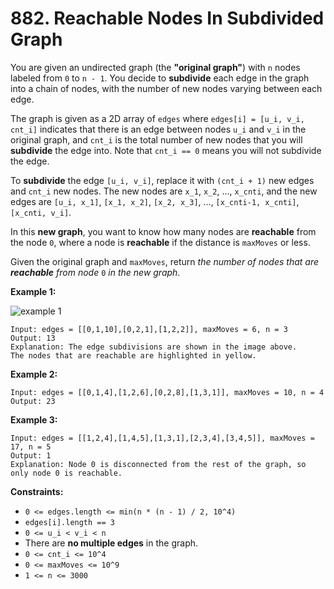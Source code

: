 # 882. Reachable Nodes In Subdivided Graph

You are given an undirected graph (the **"original graph"**) with `n` nodes labeled from `0` to `n - 1`. You decide to **subdivide** each edge in the graph into a chain of nodes, with the number of new nodes varying between each edge.

The graph is given as a 2D array of `edges` where `edges[i] = [u_i, v_i, cnt_i]` indicates that there is an edge between nodes `u_i` and `v_i` in the original graph, and `cnt_i` is the total number of new nodes that you will **subdivide** the edge into. Note that `cnt_i == 0` means you will not subdivide the edge.

To **subdivide** the edge `[u_i, v_i]`, replace it with `(cnt_i + 1)` new edges and `cnt_i` new nodes. The new nodes are `x_1`, `x_2`, ..., `x_cnti`, and the new edges are `[u_i, x_1]`, `[x_1, x_2]`, `[x_2, x_3]`, ..., `[x_cnti-1, x_cnti]`, `[x_cnti, v_i]`.

In this **new graph**, you want to know how many nodes are **reachable** from the node `0`, where a node is **reachable** if the distance is `maxMoves` or less.

Given the original graph and `maxMoves`, return *the number of nodes that are **reachable** from node* `0` *in the new graph*.

**Example 1:**

![example 1](https://s3-lc-upload.s3.amazonaws.com/uploads/2018/08/01/origfinal.png)

```()
Input: edges = [[0,1,10],[0,2,1],[1,2,2]], maxMoves = 6, n = 3
Output: 13
Explanation: The edge subdivisions are shown in the image above.
The nodes that are reachable are highlighted in yellow.
```

**Example 2:**

```()
Input: edges = [[0,1,4],[1,2,6],[0,2,8],[1,3,1]], maxMoves = 10, n = 4
Output: 23
```

**Example 3:**

```()
Input: edges = [[1,2,4],[1,4,5],[1,3,1],[2,3,4],[3,4,5]], maxMoves = 17, n = 5
Output: 1
Explanation: Node 0 is disconnected from the rest of the graph, so only node 0 is reachable.
```

**Constraints:**

- `0 <= edges.length <= min(n * (n - 1) / 2, 10^4)`
- `edges[i].length == 3`
- `0 <= u_i < v_i < n`
- There are **no multiple edges** in the graph.
- `0 <= cnt_i <= 10^4`
- `0 <= maxMoves <= 10^9`
- `1 <= n <= 3000`
